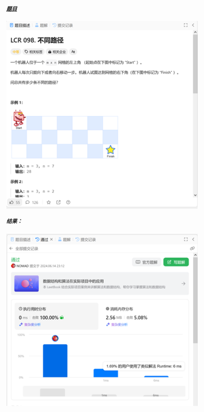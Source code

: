 ##### [题目](https://leetcode.cn/problems/2AoeFn/description/)
![pic](img.png)
##### 结果：
![pic](result.png)